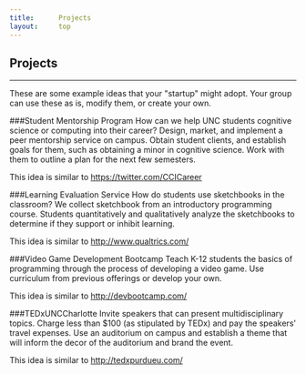 ```yaml
---
title:      Projects
layout:     top
---
```


Projects
-

<hr/>

These are some example ideas that your "startup" might adopt. Your group can use these as is, modify them, or create your own.

###Student Mentorship Program
How can we help UNC students cognitive science or computing into their career? Design, market, and implement a peer mentorship service on campus. Obtain student clients, and establish goals for them, such as obtaining a minor in cognitive science. Work with them to outline a plan for the next few semesters.  

This idea is similar to https://twitter.com/CCICareer

###Learning Evaluation Service
How do students use sketchbooks in the classroom? We collect sketchbook from an introductory programming course. Students quantitatively and qualitatively analyze the sketchbooks to determine if they support or inhibit learning.

This idea is similar to http://www.qualtrics.com/

###Video Game Development Bootcamp
Teach K-12 students the basics of programming through the process of developing a video game. Use curriculum from previous offerings or develop your own. 

This idea is similar to http://devbootcamp.com/

###TEDxUNCCharlotte
Invite speakers that can present multidisciplinary topics. Charge less than $100 (as stipulated by TEDx) and pay the speakers' travel expenses. Use an auditorium on campus and establish a theme that will inform the decor of the auditorium and brand the event.

This idea is similar to http://tedxpurdueu.com/
